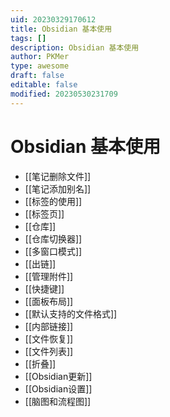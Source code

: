 ```yaml
---
uid: 20230329170612
title: Obsidian 基本使用
tags: []
description: Obsidian 基本使用
author: PKMer
type: awesome
draft: false
editable: false
modified: 20230530231709
---
```


# Obsidian 基本使用

- [[笔记删除文件]]
- [[笔记添加别名]]
- [[标签的使用]]
- [[标签页]]
- [[仓库]]
- [[仓库切换器]]
- [[多窗口模式]]
- [[出链]]
- [[管理附件]]
- [[快捷键]]
- [[面板布局]]
- [[默认支持的文件格式]]
- [[内部链接]]
- [[文件恢复]]
- [[文件列表]]
- [[折叠]]
- [[Obsidian更新]]
- [[Obsidian设置]]
- [[脑图和流程图]]